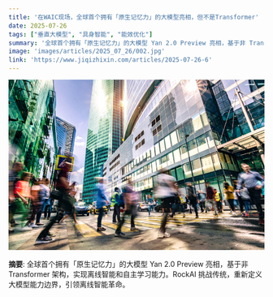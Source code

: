 ```yaml
---
title: '在WAIC现场，全球首个拥有「原生记忆力」的大模型亮相，但不是Transformer'
date: 2025-07-26
tags: ["垂直大模型", "具身智能", "能效优化"]
summary: '全球首个拥有「原生记忆力」的大模型 Yan 2.0 Preview 亮相，基于非 Transformer 架构，实现离线智能和自主学习能力。RockAI 挑战传统，重新定义大模型能力边界，引领离线智能革命。'
image: 'images/articles/2025_07_26/002.jpg'
link: 'https://www.jiqizhixin.com/articles/2025-07-26-6'
---
```

![在WAIC现场，全球首个拥有「原生记忆力」的大模型亮相，但不是Transformer](images/articles/2025_07_26/002.jpg)

**摘要**: 全球首个拥有「原生记忆力」的大模型 Yan 2.0 Preview 亮相，基于非 Transformer 架构，实现离线智能和自主学习能力。RockAI 挑战传统，重新定义大模型能力边界，引领离线智能革命。
